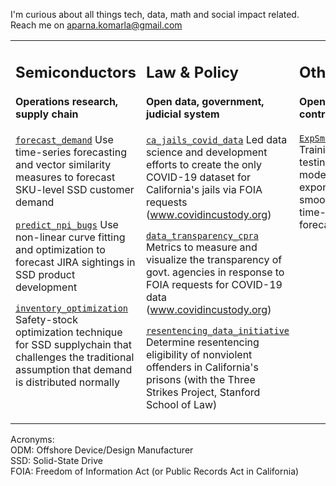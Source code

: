 I'm curious about all things tech, data, math and social impact related. Reach me on aparna.komarla@gmail.com

<table><tr><td valign="top" width="33%">

## Semiconductors
#### Operations research, supply chain

[`forecast_demand`](https://github.com/akomarla/forecast_demand) Use time-series forecasting and vector similarity measures to forecast SKU-level SSD customer demand

[`predict_npi_bugs`](https://github.com/akomarla/predict_npi_bugs) Use non-linear curve fitting and optimization to forecast JIRA sightings in SSD product development

[`inventory_optimization`](https://github.com/akomarla/analyse_demand_forecast) Safety-stock optimization technique for SSD supplychain that challenges the traditional assumption that demand is distributed normally

</td><td valign="top" width="33%">

## Law & Policy
#### Open data, government, judicial system 

[`ca_jails_covid_data`](https://github.com/covidincustody/ca-county-jails-data) Led data science and development efforts to create the only COVID-19 dataset for California's jails via FOIA requests (www.covidincustody.org)

[`data_transparency_cpra`](https://github.com/covidincustody/data-transparency-cpra) Metrics to measure and visualize the transparency of govt. agencies in response to FOIA requests for COVID-19 data (www.covidincustody.org)

[`resentencing_data_initiative`](https://github.com/redoio/three_strikes_project) Determine resentencing eligibility of nonviolent offenders in California's prisons (with the Three Strikes Project, Stanford School of Law)

</td><td valign="top" width="33%">

## Other
#### Open source contributions

[`ExpSmoothing`](https://pypi.org/project/ExpSmoothing/) Training and testing a model for exponential smoothing time-series forecasts


</td></tr></table>

Acronyms:<br>
ODM: Offshore Device/Design Manufacturer<br> 
SSD: Solid-State Drive<br> 
FOIA: Freedom of Information Act (or Public Records Act in California)
